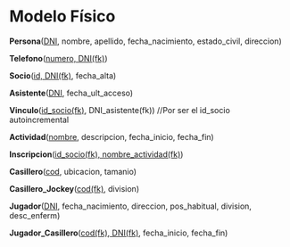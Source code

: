 # Modelo Físico

**Persona**(<u>DNI</u>, nombre, apellido, fecha_nacimiento, estado_civil, direccion)

**Telefono**(<u>numero, DNI(fk)</u>)

**Socio**(<u>id, DNI(fk)</u>, fecha_alta)

**Asistente**(<u>DNI</u>, fecha_ult_acceso)

**Vinculo**(<u>id_socio(fk)</u>, DNI_asistente(fk)) //Por ser el id_socio autoincremental

**Actividad**(<u>nombre</u>, descripcion, fecha_inicio, fecha_fin)

**Inscripcion**(<u>id_socio(fk), nombre_actividad(fk)</u>)

**Casillero**(<u>cod</u>, ubicacion, tamanio)

**Casillero_Jockey**(<u>cod(fk)</u>, division)

**Jugador**(<u>DNI</u>, fecha_nacimiento, direccion, pos_habitual, division, desc_enferm)

**Jugador_Casillero**(<u>cod(fk), DNI(fk)</u>, fecha_inicio, fecha_fin)